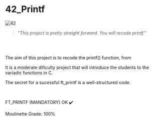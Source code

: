 # 42_Printf

![42](https://user-images.githubusercontent.com/76601369/110706242-77158d00-81ef-11eb-8085-5da6f0988553.jpg)
</br>
> *"This project is pretty straight forward. You will recode printf."*
</br>
</br>
<p> The aim of this project is to recode the printf() function, from <stdio.h> </br></p>
<p> It is a moderate dificulty project that will introduce the students to the variadic functions in C. </br></p>
<p> The secret for a sucessful ft_printf is a well-structured code. </br></p>
</br>
<p> FT_PRINTF (MANDATORY) OK ✔️</p>
<p> Moulinette Grade: 100% </p>
